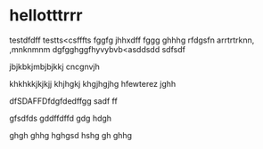 # hellotttrrr
testdfdff
testts<csfffts
fggfg
jhhxdff
fggg
ghhhg
rfdgsfn arrtrtrknn,
,mnknmnm
dgfgghggfhyvybvb<asddsdd
sdfsdf

jbjkbkjmbjbjkkj
cncgnvjh

khkhkkjkjkjj
khjhgkj
khgjhgjhg
hfewterez
jghh

dfSDAFFDfdgfdedffgg
sadf
ff

gfsdfds
gddffdffd
gdg
hdgh

ghgh
ghhg
hghgsd
hshg
gh
ghhg
